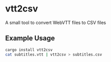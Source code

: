 # vtt2csv

A small tool to convert WebVTT files to CSV files

## Example Usage

```bash
cargo install vtt2csv
cat subtitles.vtt | vtt2csv > subtitles.csv
```
